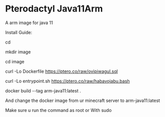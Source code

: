# Pterodactyl Java11Arm
A arm image for java 11


Install Guide: 

cd

mkdir image

cd image


curl -Lo Dockerfile https://ptero.co/raw/ovipiwagul.sql

curl -Lo entrypoint.sh https://ptero.co/raw/habavojabu.bash



docker build --tag arm-java11:latest .

And change the docker image from ur minecraft server to arm-java11:latest



Make sure u run the command as root or With sudo 
